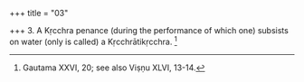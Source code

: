 +++
title = "03"

+++
3. A Kṛcchra penance (during the performance of which one) subsists on water (only is called) a Kṛcchrātikṛcchra. [^2] 


[^2]:  Gautama XXVI, 20; see also Viṣṇu XLVI, 13-14.
